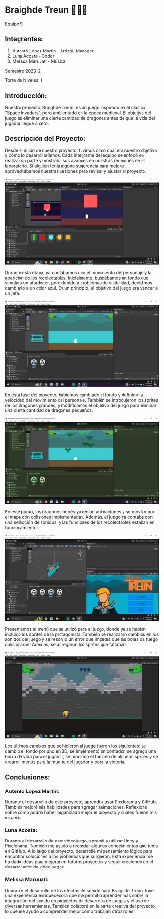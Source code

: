# Braighde Treun 🐲🧙‍♀

Equipo 9

## Integrantes:

1. Autento Lopez Martin - Artista, Manager
2. Luna Acosta - Coder
3. Melissa Maruuati - Música

Semestre 2023-2

Torre de Niveles: 1

## Introducción:

Nuestro proyecto, Braighde Treun, es un juego inspirado en el clásico "Space Invaders", pero ambientado en la época medieval. El objetivo del juego es eliminar una cierta cantidad de dragones antes de que la vida del jugador llegue a cero.

## Descripción del Proyecto:

Desde el inicio de nuestro proyecto, tuvimos claro cuál era nuestro objetivo y cómo lo desarrollaríamos. Cada integrante del equipo se enfocó en realizar su parte y mostraba sus avances en nuestras reuniones en el laboratorio. Si alguien tenía alguna sugerencia para mejorar, aprovechábamos nuestras sesiones para revisar y ajustar el proyecto.

![Primera imagen](/Imagenes/Primer_imagen.png)

Durante esta etapa, ya contábamos con el movimiento del personaje y la aparición de los recolectables. Inicialmente, buscábamos un fondo que simulara un atardecer, pero debido a problemas de visibilidad, decidimos cambiarlo a un color azul. En un principio, el objetivo del juego era vencer a un jefe.

![Segunda imagen](/Imagenes/Segunda_imagen.jpg)

En esta fase del proyecto, habíamos cambiado el fondo y definido la velocidad del movimiento del personaje. También se introdujeron los sprites de los dragones grandes, y modificamos el objetivo del juego para eliminar una cierta cantidad de dragones pequeños.

![Tercer imagen](/Imagenes/Tercer_imagen.jpg)

En este punto, los dragones bebés ya tenían animaciones y se movían por el mapa con colisiones implementadas. Además, el juego ya contaba con una selección de sonidos, y las funciones de los recolectables estaban en funcionamiento.

![Cuarta imagen](/Imagenes/Cuarta_imagen.jpg)

Presentamos el menú que se utilizó para el juego, donde ya se habían incluido los sprites de la protagonista. También se realizaron cambios en los sonidos del juego y se resolvió un error que impedía que las bolas de fuego colisionaran. Además, se agregaron los sprites que faltaban.

![Quinta imagen](/Imagenes/Quinta_imagen.jpg)

Los últimos cambios que se hicieron al juego fueron los siguientes: se cambió el fondo por uno en 3D, se implementó un contador, se agregó una barra de vida para el jugador, se modificó el tamaño de algunos sprites y se crearon menús para la muerte del jugador y para la victoria.

## Conclusiones:

### Autento Lopez Martin:

Durante el desarrollo de este proyecto, aprendí a usar Pixelorama y GitHub. También mejoré mis habilidades para agregar animaciones. Reflexioné sobre cómo podría haber organizado mejor el proyecto y cuáles fueron mis errores. 

### Luna Acosta:

Durante el desarrollo de este videojuego, aprendí a utilizar Unity y Pixelorama. También me ayudó a recordar algunos conocimientos que tenia en GitHub. A lo largo del proyecto, desarrollé mi pensamiento lógico para encontrar soluciones a los problemas que surgieron. Esta experiencia me ha dado ideas para mejorar en futuros proyectos y seguir creciendo en el desarrollador de videojuegos.

### Melissa Maruuati:

Duarante el desarrollo de los efectos de sonido para Braighde Treun, tuve una experiencia enriquecedora que me permitió aprender más sobre la integración del sonido en proyectos de desarrollo de juegos y el uso de diversas herramientas. También colaboré en la parte creativa del proyecto, lo que me ayudó a comprender mejor cómo trabajan otros roles.
